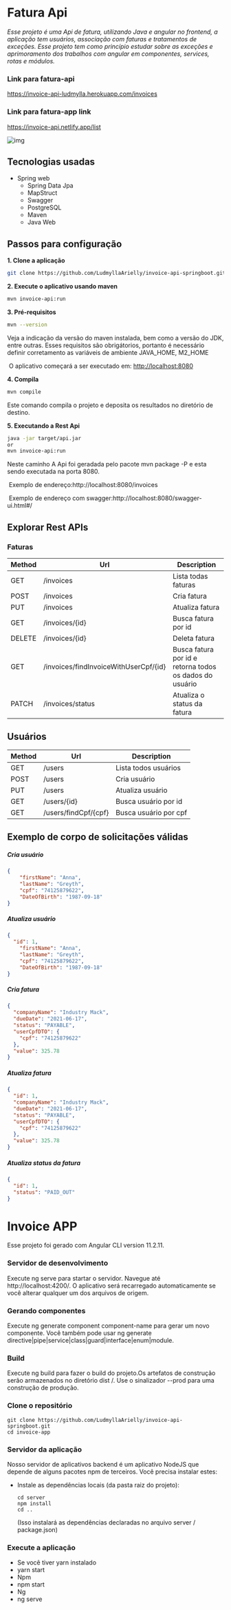 # Fatura Api
*Esse projeto é uma Api de fatura, utilizando Java e angular no frontend, a aplicação tem usuários, associação com faturas e tratamentos de exceções. Esse projeto tem como princípio estudar sobre as exceções e aprimoramento dos trabalhos com angular em componentes,
services, rotas e módulos.*

### Link para fatura-api
https://invoice-api-ludmylla.herokuapp.com/invoices

### Link para fatura-app link
https://invoice-api.netlify.app/list

![img](https://i.imgur.com/4vjZSgA.png)

## Tecnologias usadas
- Spring web
  - Spring Data Jpa
  - MapStruct
  - Swagger
  - PostgreSQL
  - Maven
  - Java Web

## Passos para configuração

**1. Clone a aplicação**

```bash
git clone https://github.com/LudmyllaArielly/invoice-api-springboot.git
```
**2. Execute o aplicativo usando maven**

```bash
mvn invoice-api:run
```
**3. Pré-requisitos**
```bash
mvn --version
```
Veja a indicação da versão do maven instalada, bem como a versão do JDK, entre outras. Esses requisitos são obrigátorios, portanto é necessário definir corretamento as variáveis de ambiente JAVA_HOME, M2_HOME

&nbsp;O aplicativo começará a ser executado em: <http://localhost:8080>

**4. Compila**

```bash
mvn compile
```
Este comando compila o projeto e deposita os resultados no diretório de destino.

**5. Executando a Rest Api**

```bash
java -jar target/api.jar
or
mvn invoice-api:run
```
Neste caminho A Api foi geradada pelo pacote mvn package -P e esta sendo executada na porta 8080.

&nbsp;Exemplo de endereço:http://localhost:8080/invoices

&nbsp;Exemplo de endereço com swagger:http://localhost:8080/swagger-ui.html#/

## Explorar Rest APIs

### Faturas

| Method | Url | Description |
| ------ | --- | ----------- |
| GET    | /invoices | Lista todas faturas| 
| POST   | /invoices | Cria fatura | 
| PUT    | /invoices | Atualiza fatura | 
| GET    | /invoices/{id} | Busca fatura por id | 
| DELETE | /invoices/{id} | Deleta fatura | 
| GET    | /invoices/findInvoiceWithUserCpf/{id} | Busca fatura por id e retorna todos os dados do usuário | 
| PATCH  | /invoices/status | Atualiza o status da fatura | 

## Usuários
| Method | Url | Description | 
| ------ | --- | ----------- | 
| GET    | /users | Lista todos usuários | 
| POST   | /users | Cria usuário | 
| PUT    | /users | Atualiza usuário | 
| GET    | /users/{id} |Busca usuário por id | 
| GET    | /users/findCpf/{cpf} | Busca usuário por cpf | 

## Exemplo de corpo de solicitações válidas

##### Cria usuário
```json
{
	"firstName": "Anna",
	"lastName": "Greyth",
	"cpf": "74125879622",
	"DateOfBirth": "1987-09-18"
}
```

##### Atualiza usuário
```json
{
  "id": 1,
	"firstName": "Anna",
	"lastName": "Greyth",
	"cpf": "74125879622",
	"DateOfBirth": "1987-09-18"
}
```

##### Cria fatura
```json
{
  "companyName": "Industry Mack",
  "dueDate": "2021-06-17",
  "status": "PAYABLE",
  "userCpfDTO": {
    "cpf": "74125879622"
  },
  "value": 325.78
}
```
##### Atualiza fatura
```json
{
  "id": 1,
  "companyName": "Industry Mack",
  "dueDate": "2021-06-17",
  "status": "PAYABLE",
  "userCpfDTO": {
    "cpf": "74125879622"
  },
  "value": 325.78
}
```
##### Atualiza status da fatura
```json
{
  "id": 1,
  "status": "PAID_OUT"
}
```
# Invoice APP
Esse projeto foi gerado com Angular CLI version 11.2.11.

### Servidor de desenvolvimento
Execute ng serve para startar o servidor. Navegue até http://localhost:4200/. O aplicativo será recarregado automaticamente se você alterar qualquer um dos arquivos de origem.

### Gerando componentes
Execute ng generate component component-name para gerar um novo componente. Você também pode usar ng generate directive|pipe|service|class|guard|interface|enum|module.

### Build
Execute ng build para fazer o build do projeto.Os artefatos de construção serão armazenados no diretório dist /. Use o sinalizador --prod para uma construção de produção.

### Clone o repositório
```
git clone https://github.com/LudmyllaArielly/invoice-api-springboot.git
cd invoice-app
```

### Servidor da aplicação

Nosso servidor de aplicativos backend é um aplicativo NodeJS que depende de alguns pacotes npm de terceiros. Você precisa instalar estes:

* Instale as dependências locais (da pasta raiz do projeto):
    ```
    cd server
    npm install
    cd ..
    ```

  (Isso instalará as dependências declaradas no arquivo server / package.json)
  
### Execute a aplicação

- Se você tiver yarn instalado
 - yarn start
- Npm
 - npm start
- Ng
 - ng serve




